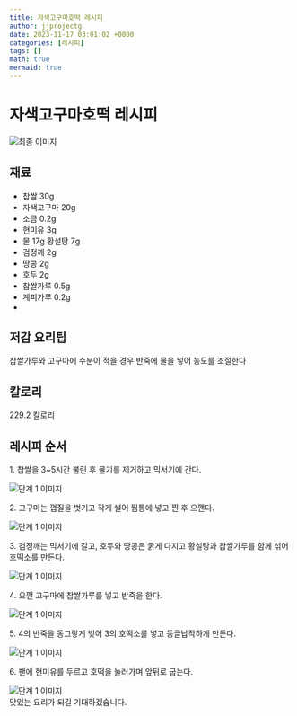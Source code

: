 ```yaml
---
title: 자색고구마호떡 레시피
author: jjprojectg
date: 2023-11-17 03:01:02 +0000
categories: [레시피]
tags: []
math: true
mermaid: true
---
```

<meta name="og:type" content="website"/>
<meta charset="UTF-8"/>
<div class="header">
  <h1>자색고구마호떡 레시피</h1>
</div>

<div class="container my-4">
  <div class="row">
    <div class="col-12 col-md-6">
      <div class="recipe-image">
        <img src="http://www.foodsafetykorea.go.kr/uploadimg/20141118/20141118102008_1416273608450.jpg" class="step-image" alt="최종 이미지"/>
      </div>
    </div>
    <div class="col-12 col-md-6">
      <div class="ingredients">
        <h2>재료</h2>
        <ul class="card">
          <li> 찹쌀 30g </li>
          <li>  자색고구마 20g </li>
          <li>  소금 0.2g </li>
          <li>  현미유 3g </li>
          <li>  물 17g 황설탕 7g </li>
          <li>  검정깨 2g </li>
          <li>  땅콩 2g </li>
          <li>  호두 2g </li>
          <li>  찹쌀가루 0.5g </li>
          <li>  계피가루 0.2g </li>
          <li>  </li>
</ul>
      </div>
    </div>
    <div class="col-12 col-md-6">
      <div class="ingredients">
        <h2>저감 요리팁</h2>
        <div class="card"> 
          <p>
            찹쌀가루와 고구마에 수분이 적을 경우 반죽에 물을 넣어 농도를 조절한다
          </p>
        </div>
      </div>
      <div class="ingredients">
        <h2>칼로리</h2>
        <div class="card"> 
          <p>
            229.2 칼로리
          </p>
        </div>
      </div>
    </div>
  </div>

  <h2 class="my-4">레시피 순서</h2>
  <div class="card recipe-card">
    <div class="card-body recipe-step">
      <p class="card-text step-description">1. 찹쌀을 3~5시간 불린 후 물기를 제거하고 믹서기에 간다.</p>
      <img src="http://www.foodsafetykorea.go.kr/uploadimg/cook/747-1.jpg" alt="단계 1 이미지" class="step-image"/>
    </div>
  </div>
  <div class="card recipe-card">
    <div class="card-body recipe-step">
      <p class="card-text step-description">2. 고구마는 껍질을 벗기고 작게 썰어 찜통에 넣고 찐 후 으깬다.</p>
      <img src="http://www.foodsafetykorea.go.kr/uploadimg/cook/747-2.jpg" alt="단계 1 이미지" class="step-image"/>
    </div>
  </div>
  <div class="card recipe-card">
    <div class="card-body recipe-step">
      <p class="card-text step-description">3. 검정깨는 믹서기에 갈고, 호두와 땅콩은 굵게 다지고 황설탕과 찹쌀가루를 함께 섞어 호떡소를 만든다.</p>
      <img src="http://www.foodsafetykorea.go.kr/uploadimg/cook/747-3.jpg" alt="단계 1 이미지" class="step-image"/>
    </div>
  </div>
  <div class="card recipe-card">
    <div class="card-body recipe-step">
      <p class="card-text step-description">4. 으깬 고구마에 찹쌀가루를 넣고 반죽을 한다.</p>
      <img src="http://www.foodsafetykorea.go.kr/uploadimg/cook/747-4.jpg" alt="단계 1 이미지" class="step-image"/>
    </div>
  </div>
  <div class="card recipe-card">
    <div class="card-body recipe-step">
      <p class="card-text step-description">5. 4의 반죽을 동그랗게 빚어 3의 호떡소를 넣고 둥글납작하게 만든다.</p>
      <img src="http://www.foodsafetykorea.go.kr/uploadimg/cook/747-5.jpg" alt="단계 1 이미지" class="step-image"/>
    </div>
  </div>
  <div class="card recipe-card">
    <div class="card-body recipe-step">
      <p class="card-text step-description">6. 팬에 현미유를 두르고 호떡을 눌러가며 앞뒤로 굽는다.</p>
      <img src="http://www.foodsafetykorea.go.kr/uploadimg/cook/747-6.jpg" alt="단계 1 이미지" class="step-image"/>
    </div>
  </div>

</div>
맛있는 요리가 되길 기대하겠습니다.
